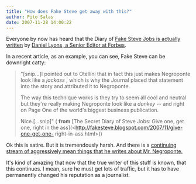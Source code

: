 ```yaml
---
title: "How does Fake Steve get away with this?"
author: Pito Salas
date: 2007-11-28 14:00:22
---
```



Everyone by now has heard that the Diary of [Fake Steve Jobs is actually
written](<http://tech.monstersandcritics.com/news/article_1339469.php>) by
[Daniel Lyons, a Senior Editor at
Forbes](<http://www.nytimes.com/2007/08/06/technology/06steve.html>).

In a recent article, as an example, you can see, Fake Steve can be downright
catty:

> "[snip…]I pointed out to Otellini that in fact this just makes Negroponte
> look like a _jackass_ , which is why the Journal placed that statement into
> the story and attributed it to Negroponte.
>
> The way this technique works is they try to seem all cool and neutral but
> they're really making Negroponte look like a _donkey_ -- and right on Page
> One of the world's biggest business publication.
>
> Nice.[…snip]" ( **from** [The Secret Diary of Steve Jobs: Give one, get one,
> right in the ass](<http://fakesteve.blogspot.com/2007/11/give-one-get-one-
> right-in-ass.html>))

Ok this is satire. But it is tremendously harsh. And there is a [continuing
stream of aggressively mean things that he writes about Mr.
Negroponte.](<http://fakesteve.blogspot.com/search?q=negroponte>)

It's kind of amazing that now that the true writer of this stuff is known,
that this continues. I mean, sure he must get lots of traffic, but it has to
have permanently changed his reputation as a journalist.


